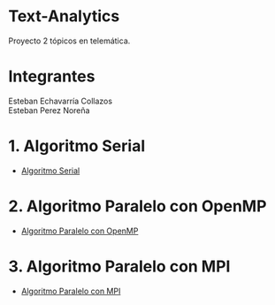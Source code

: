 # Text-Analytics
Proyecto 2 tópicos en telemática. 
# Integrantes
  Esteban Echavarría Collazos <br>
  Esteban Perez Noreña <br>
# 1. Algoritmo Serial

* [Algoritmo Serial](serial.md)

# 2. Algoritmo Paralelo con OpenMP

* [Algoritmo Paralelo con OpenMP](openmp.md)

# 3. Algoritmo Paralelo con MPI

* [Algoritmo Paralelo con MPI](mpi.md)
